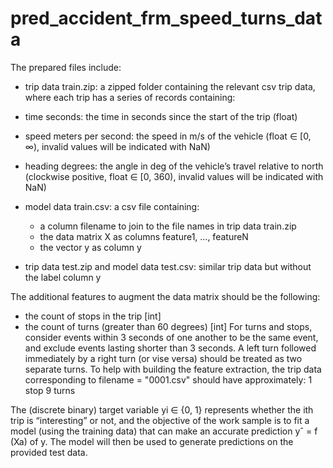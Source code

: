 # pred_accident_frm_speed_turns_data
The prepared files include:
-	trip data train.zip: a zipped folder containing the relevant csv trip data, where each trip has a series of records containing:
  -	time seconds: the time in seconds since the start of the trip (float)
  -	speed meters per second:  the speed in m/s of the vehicle (float ∈ [0, ∞), invalid values will be indicated with NaN)
  -	heading degrees: the angle in deg of the vehicle’s travel relative to north (clockwise positive, float ∈ [0, 360), invalid values will be indicated with NaN)

- model data train.csv: a csv file containing:
  - a column filename to join to the file names in trip data train.zip
  - the data matrix X as columns feature1, ..., featureN
  - the vector y as column y

-	trip data test.zip and model data test.csv: similar trip data but without the label column y

The additional features to augment the data matrix should be the following:
-	the count of stops in the trip [int]
-	the count of turns (greater than 60 degrees) [int]
For turns and stops, consider events within 3 seconds of one another to be the same event, and exclude events lasting shorter than 3 seconds. A left turn followed immediately by a right turn (or vise versa) should be treated as two separate turns. To help with building the feature extraction, the trip data corresponding to filename = "0001.csv" should have approximately:
  1 stop
  9 turns

The (discrete binary) target variable yi ∈ {0, 1} represents whether the ith trip is “interesting” or not, and the objective of the work sample is to fit a model (using the training data) that can make an accurate prediction yˆ = f (Xa) of y. The model will then be used to generate predictions on the provided test data.
